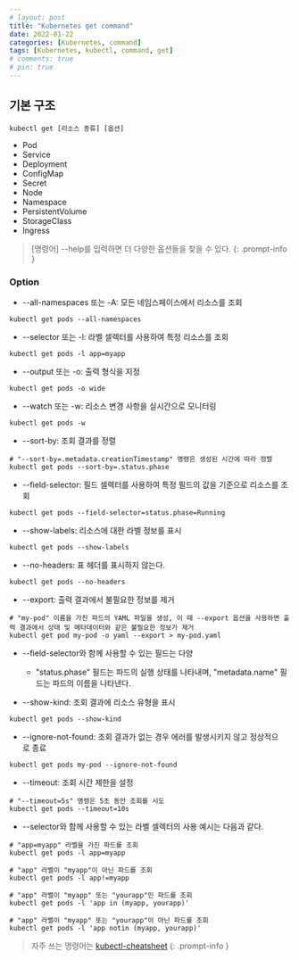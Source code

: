```yaml
---
# layout: post
title: "Kubernetes get command"
date: 2022-01-22
categories: [Kubernetes, command]
tags: [Kubernetes, kubectl, command, get]
# comments: true
# pin: true
---
```


## 기본 구조
```
kubectl get [리소스 종류] [옵션]
```

- Pod
- Service
- Deployment
- ConfigMap
- Secret
- Node
- Namespace
- PersistentVolume
- StorageClass
- Ingress

> [명령어] --help를 입력하면 더 다양한 옵션들을 찾을 수 있다.
{: .prompt-info }

### Option
- --all-namespaces 또는 -A: 모든 네임스페이스에서 리소스를 조회
```
kubectl get pods --all-namespaces
```

- --selector 또는 -l: 라벨 셀렉터를 사용하여 특정 리소스를 조회
```
kubectl get pods -l app=myapp
```

- --output 또는 -o: 출력 형식을 지정
```
kubectl get pods -o wide
```

- --watch 또는 -w: 리소스 변경 사항을 실시간으로 모니터링
```
kubectl get pods -w
```

- --sort-by: 조회 결과를 정렬
```
# "--sort-by=.metadata.creationTimestamp" 명령은 생성된 시간에 따라 정렬
kubectl get pods --sort-by=.status.phase
```

- --field-selector: 필드 셀렉터를 사용하여 특정 필드의 값을 기준으로 리소스를 조회
```
kubectl get pods --field-selector=status.phase=Running
```

- --show-labels: 리소스에 대한 라벨 정보를 표시
```
kubectl get pods --show-labels
```

- --no-headers: 표 헤더를 표시하지 않는다.
```
kubectl get pods --no-headers
```

- --export: 출력 결과에서 불필요한 정보를 제거
```
# "my-pod" 이름을 가진 파드의 YAML 파일을 생성, 이 때 --export 옵션을 사용하면 출력 결과에서 상태 및 메타데이터와 같은 불필요한 정보가 제거
kubectl get pod my-pod -o yaml --export > my-pod.yaml
```

- --field-selector와 함께 사용할 수 있는 필드는 다양
    - "status.phase" 필드는 파드의 실행 상태를 나타내며, "metadata.name" 필드는 파드의 이름을 나타낸다.

- --show-kind: 조회 결과에 리소스 유형을 표시
```
kubectl get pods --show-kind
```

- --ignore-not-found: 조회 결과가 없는 경우 에러를 발생시키지 않고 정상적으로 종료
```
kubectl get pods my-pod --ignore-not-found
```

- --timeout: 조회 시간 제한을 설정
```
# "--timeout=5s" 명령은 5초 동안 조회를 시도
kubectl get pods --timeout=10s
```

- --selector와 함께 사용할 수 있는 라벨 셀렉터의 사용 예시는 다음과 같다.

```
# "app=myapp" 라벨을 가진 파드를 조회
kubectl get pods -l app=myapp

# "app" 라벨이 "myapp"이 아닌 파드를 조회
kubectl get pods -l app!=myapp

# "app" 라벨이 "myapp" 또는 "yourapp"인 파드를 조회
kubectl get pods -l 'app in (myapp, yourapp)'

# "app" 라벨이 "myapp" 또는 "yourapp"이 아닌 파드를 조회
kubectl get pods -l 'app notin (myapp, yourapp)'
```

> 자주 쓰는 명령어는 [kubectl-cheatsheet](https://kubernetes.io/docs/reference/kubectl/cheatsheet/)
{: .prompt-info }